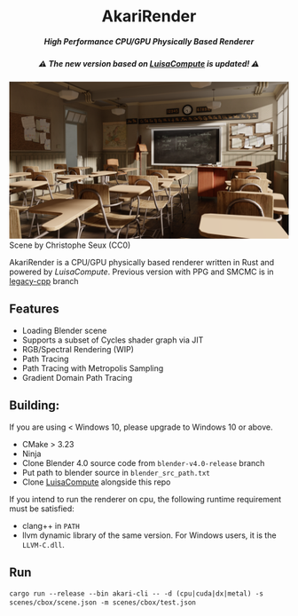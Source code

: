 <h1 align="center">AkariRender</h1>
<h5 align="center">High Performance CPU/GPU Physically Based Renderer</h5>
<h5 align="center"> ⚠ The new version based on <a href=https://github.com/LuisaGroup/luisa-compute-rs>LuisaCompute</a> is updated! ⚠ </h5>

<!-- ![](gallery/beauty4k.png) -->
![](gallery/classroom.png)
Scene by Christophe Seux (CC0)

AkariRender is a CPU/GPU physically based renderer written in Rust and powered by *LuisaCompute*.
Previous version with PPG and SMCMC is in [legacy-cpp](https://github.com/shiinamiyuki/akari_render/tree/legacy-cpp) branch

## Features
- Loading Blender scene
- Supports a subset of Cycles shader graph via JIT
- RGB/Spectral Rendering (WIP)
- Path Tracing
- Path Tracing with Metropolis Sampling
- Gradient Domain Path Tracing


## Building:
If you are using < Windows 10, please upgrade to Windows 10 or above.
- CMake > 3.23
- Ninja
- Clone Blender 4.0 source code from `blender-v4.0-release` branch
- Put path to blender source in `blender_src_path.txt`
- Clone [LuisaCompute](https://github.com/LuisaGroup/luisa-compute-rs) alongside this repo
  
If you intend to run the renderer on cpu, the following runtime requirement must be satisfied:
- clang++ in `PATH`
- llvm dynamic library of the same version. For Windows users, it is the `LLVM-C.dll`.

## Run
```
cargo run --release --bin akari-cli -- -d (cpu|cuda|dx|metal) -s scenes/cbox/scene.json -m scenes/cbox/test.json
```
